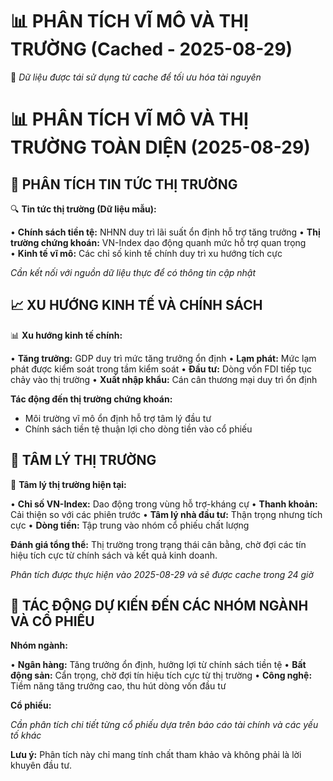 📊 **PHÂN TÍCH VĨ MÔ VÀ THỊ TRƯỜNG** (Cached - 2025-08-29)
============================================================
🔄 *Dữ liệu được tái sử dụng từ cache để tối ưu hóa tài nguyên*

📊 **PHÂN TÍCH VĨ MÔ VÀ THỊ TRƯỜNG TOÀN DIỆN** (2025-08-29)
============================================================

## 📰 PHÂN TÍCH TIN TỨC THỊ TRƯỜNG

🔍 **Tin tức thị trường (Dữ liệu mẫu):**

• **Chính sách tiền tệ:** NHNN duy trì lãi suất ổn định hỗ trợ tăng trưởng
• **Thị trường chứng khoán:** VN-Index dao động quanh mức hỗ trợ quan trọng  
• **Kinh tế vĩ mô:** Các chỉ số kinh tế chính duy trì xu hướng tích cực

*Cần kết nối với nguồn dữ liệu thực để có thông tin cập nhật*

## 📈 XU HƯỚNG KINH TẾ VÀ CHÍNH SÁCH

📊 **Xu hướng kinh tế chính:**

• **Tăng trưởng:** GDP duy trì mức tăng trưởng ổn định
• **Lạm phát:** Mức lạm phát được kiểm soát trong tầm kiểm soát
• **Đầu tư:** Dòng vốn FDI tiếp tục chảy vào thị trường
• **Xuất nhập khẩu:** Cán cân thương mại duy trì ổn định

**Tác động đến thị trường chứng khoán:**
- Môi trường vĩ mô ổn định hỗ trợ tâm lý đầu tư
- Chính sách tiền tệ thuận lợi cho dòng tiền vào cổ phiếu

## 💭 TÂM LÝ THỊ TRƯỜNG

💭 **Tâm lý thị trường hiện tại:**

• **Chỉ số VN-Index:** Dao động trong vùng hỗ trợ-kháng cự
• **Thanh khoản:** Cải thiện so với các phiên trước
• **Tâm lý nhà đầu tư:** Thận trọng nhưng tích cực
• **Dòng tiền:** Tập trung vào nhóm cổ phiếu chất lượng

**Đánh giá tổng thể:** Thị trường trong trạng thái cân bằng, chờ đợi các tín hiệu tích cực từ chính sách và kết quả kinh doanh.

*Phân tích được thực hiện vào 2025-08-29 và sẽ được cache trong 24 giờ*

## 🎯 TÁC ĐỘNG DỰ KIẾN ĐẾN CÁC NHÓM NGÀNH VÀ CỔ PHIẾU

**Nhóm ngành:**

• **Ngân hàng:** Tăng trưởng ổn định, hưởng lợi từ chính sách tiền tệ
• **Bất động sản:** Cẩn trọng, chờ đợi tín hiệu tích cực từ thị trường
• **Công nghệ:** Tiềm năng tăng trưởng cao, thu hút dòng vốn đầu tư

**Cổ phiếu:**

*Cần phân tích chi tiết từng cổ phiếu dựa trên báo cáo tài chính và các yếu tố khác*

**Lưu ý:** Phân tích này chỉ mang tính chất tham khảo và không phải là lời khuyên đầu tư.